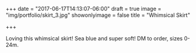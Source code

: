 +++
date = "2017-06-17T14:13:07-06:00"
draft = true
image = "img/portfolio/skirt_3.jpg"
showonlyimage = false
title = "Whimsical Skirt"

+++

Loving this whimsical skirt! Sea blue and super soft! DM to order, sizes 0-24m. 
